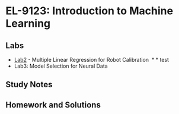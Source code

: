 #  EL-9123: Introduction to Machine Learning
## Labs
* [Lab2](https://github.com/Shangwen-Yan/Machine-Learning/tree/master/Labs/Lab2%20-%20Multiple%20Linear%20Regression%20for%20Robot%20Calibration) - Multiple Linear Regression for Robot Calibration
  * * test
* Lab3: Model Selection for Neural Data
## Study Notes

## Homework and Solutions


